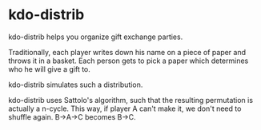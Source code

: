 # kdo-distrib

kdo-distrib helps you organize gift exchange parties.

Traditionally, each player writes down his name on a piece of paper and throws it in a basket. Each person gets to pick a paper which determines who he will give a gift to.

kdo-distrib simulates such a distribution.

kdo-distrib uses Sattolo's algorithm, such that the resulting permutation is actually a n-cycle. This way, if player A can't make it, we don't need to shuffle again. B->A->C becomes B->C.
